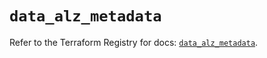 # `data_alz_metadata`

Refer to the Terraform Registry for docs: [`data_alz_metadata`](https://registry.terraform.io/providers/azure/alz/0.20.0/docs/data-sources/metadata).

